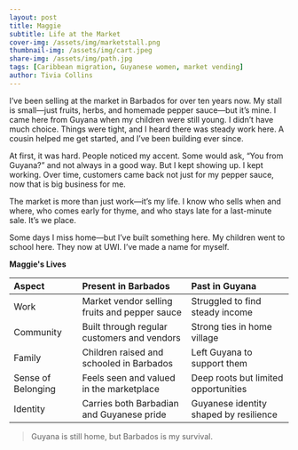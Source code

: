 ```yaml
---
layout: post
title: Maggie
subtitle: Life at the Market
cover-img: /assets/img/marketstall.png
thumbnail-img: /assets/img/cart.jpeg
share-img: /assets/img/path.jpg
tags: [Caribbean migration, Guyanese women, market vending]
author: Tivia Collins
---
```


I’ve been selling at the market in Barbados for over ten years now. My stall is small—just fruits, herbs, and homemade pepper sauce—but it’s mine. I came here from Guyana when my children were still young. I didn’t have much choice. Things were tight, and I heard there was steady work here. A cousin helped me get started, and I’ve been building ever since.

At first, it was hard. People noticed my accent. Some would ask, “You from Guyana?” and not always in a good way. But I kept showing up. I kept working. Over time, customers came back not just for my pepper sauce, now that is big business for me.

The market is more than just work—it’s my life. I know who sells when and where, who comes early for thyme, and who stays late for a last-minute sale. It’s we place.

Some days I miss home—but I’ve built something here. My children went to school here. They now at UWI. I’ve made a name for myself.


**Maggie's Lives**

| Aspect               | Present in Barbados                                | Past in Guyana                        |
| :------------------- |:-------------------------------------------------- |:--------------------------------------|
| Work                 | Market vendor selling fruits and pepper sauce     | Struggled to find steady income       |
| Community            | Built through regular customers and vendors       | Strong ties in home village           |
| Family               | Children raised and schooled in Barbados          | Left Guyana to support them           |
| Sense of Belonging   | Feels seen and valued in the marketplace           | Deep roots but limited opportunities  |
| Identity             | Carries both Barbadian and Guyanese pride         | Guyanese identity shaped by resilience|





> Guyana is still home, but Barbados is my survival. 
